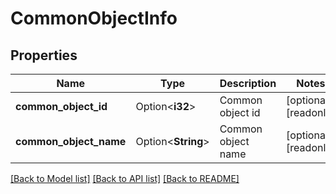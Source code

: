 # CommonObjectInfo

## Properties

Name | Type | Description | Notes
------------ | ------------- | ------------- | -------------
**common_object_id** | Option<**i32**> | Common object id | [optional][readonly]
**common_object_name** | Option<**String**> | Common object name | [optional][readonly]

[[Back to Model list]](../README.md#documentation-for-models) [[Back to API list]](../README.md#documentation-for-api-endpoints) [[Back to README]](../README.md)


